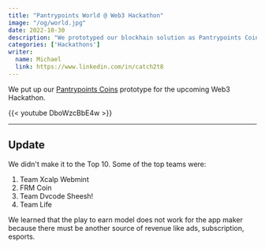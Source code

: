 ```yaml
---
title: "Pantrypoints World @ Web3 Hackathon"
image: "/og/world.jpg"
date: 2022-10-30
description: "We prototyped our blockhain solution as Pantrypoints Coins to be implemented by Pantrypoints World"
categories: ['Hackathons']
writer:
  name: Michael
  link: https://www.linkedin.com/in/catch2t8
---
```



We put up our [Pantrypoints Coins](/services/coins/) prototype for the upcoming Web3 Hackathon.

<!-- {{< img src="/graphics/xcoins.png" alt="Xcoins" >}} -->

{{< youtube DboWzcBbE4w >}}


---

## Update

We didn't make it to the Top 10. Some of the top teams were:


1. Team Xcalp Webmint
2. FRM Coin 
3. Team Dvcode Sheesh! 
4. Team Life


We learned that the play to earn model does not work for the app maker because there must be another source of revenue like ads, subscription, esports. 


<!-- luis ygg
playdex 
acadarena

chris xave
nate globe 
tonivhi metago 
melvin ng huawei 100 partners, customers in PH
lee zhu bnbchain superior tech GameFi sponsorbiggest community of users bunance ecosystem

avenger dao - communityled security initiative 
archipelago labs = pdax coinbase froge  -->

